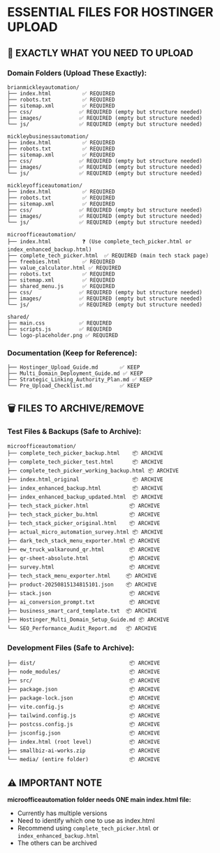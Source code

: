 # ESSENTIAL FILES FOR HOSTINGER UPLOAD

## 🎯 **EXACTLY WHAT YOU NEED TO UPLOAD**

### **Domain Folders (Upload These Exactly):**

```
brianmickleyautomation/
├── index.html          ✅ REQUIRED
├── robots.txt          ✅ REQUIRED  
├── sitemap.xml         ✅ REQUIRED
├── css/               ✅ REQUIRED (empty but structure needed)
├── images/            ✅ REQUIRED (empty but structure needed)
└── js/                ✅ REQUIRED (empty but structure needed)

mickleybusinessautomation/
├── index.html          ✅ REQUIRED
├── robots.txt          ✅ REQUIRED
├── sitemap.xml         ✅ REQUIRED
├── css/               ✅ REQUIRED (empty but structure needed)
├── images/            ✅ REQUIRED (empty but structure needed)
└── js/                ✅ REQUIRED (empty but structure needed)

mickleyofficeautomation/
├── index.html          ✅ REQUIRED
├── robots.txt          ✅ REQUIRED
├── sitemap.xml         ✅ REQUIRED
├── css/               ✅ REQUIRED (empty but structure needed)
├── images/            ✅ REQUIRED (empty but structure needed)
└── js/                ✅ REQUIRED (empty but structure needed)

microofficeautomation/
├── index.html          ❓ (Use complete_tech_picker.html or index_enhanced_backup.html)
├── complete_tech_picker.html  ✅ REQUIRED (main tech stack page)
├── freebies.html       ✅ REQUIRED  
├── value_calculator.html ✅ REQUIRED
├── robots.txt          ✅ REQUIRED
├── sitemap.xml         ✅ REQUIRED
├── shared_menu.js      ✅ REQUIRED
├── css/               ✅ REQUIRED (empty but structure needed)
├── images/            ✅ REQUIRED (empty but structure needed)
└── js/                ✅ REQUIRED (empty but structure needed)

shared/
├── main.css           ✅ REQUIRED
├── scripts.js         ✅ REQUIRED
└── logo-placeholder.png ✅ REQUIRED
```

### **Documentation (Keep for Reference):**
```
├── Hostinger_Upload_Guide.md       ✅ KEEP
├── Multi_Domain_Deployment_Guide.md ✅ KEEP  
├── Strategic_Linking_Authority_Plan.md ✅ KEEP
└── Pre_Upload_Checklist.md         ✅ KEEP
```

## 🗑️ **FILES TO ARCHIVE/REMOVE**

### **Test Files & Backups (Safe to Archive):**
```
microofficeautomation/
├── complete_tech_picker_backup.html    📦 ARCHIVE
├── complete_tech_picker_test.html      📦 ARCHIVE
├── complete_tech_picker_working_backup.html 📦 ARCHIVE
├── index.html_original                 📦 ARCHIVE
├── index_enhanced_backup.html          📦 ARCHIVE  
├── index_enhanced_backup_updated.html  📦 ARCHIVE
├── tech_stack_picker.html             📦 ARCHIVE
├── tech_stack_picker_bu.html          📦 ARCHIVE
├── tech_stack_picker_original.html    📦 ARCHIVE
├── actual_micro_automation_survey.html 📦 ARCHIVE
├── dark_tech_stack_menu_exporter.html 📦 ARCHIVE
├── ew_truck_walkaround_qr.html        📦 ARCHIVE
├── qr-sheet-absolute.html             📦 ARCHIVE
├── survey.html                        📦 ARCHIVE
├── tech_stack_menu_exporter.html     📦 ARCHIVE
├── product-20250815134815101.json    📦 ARCHIVE
├── stack.json                         📦 ARCHIVE
├── ai_conversion_prompt.txt           📦 ARCHIVE
├── business_smart_card_template.txt  📦 ARCHIVE
├── Hostinger_Multi_Domain_Setup_Guide.md 📦 ARCHIVE
└── SEO_Performance_Audit_Report.md   📦 ARCHIVE
```

### **Development Files (Safe to Archive):**
```
├── dist/                              📦 ARCHIVE
├── node_modules/                      📦 ARCHIVE  
├── src/                               📦 ARCHIVE
├── package.json                       📦 ARCHIVE
├── package-lock.json                  📦 ARCHIVE
├── vite.config.js                     📦 ARCHIVE
├── tailwind.config.js                 📦 ARCHIVE
├── postcss.config.js                  📦 ARCHIVE
├── jsconfig.json                      📦 ARCHIVE
├── index.html (root level)            📦 ARCHIVE
├── smallbiz-ai-works.zip              📦 ARCHIVE
└── media/ (entire folder)             📦 ARCHIVE
```

## ⚠️ **IMPORTANT NOTE**

**microofficeautomation folder needs ONE main index.html file:**
- Currently has multiple versions
- Need to identify which one to use as index.html
- Recommend using `complete_tech_picker.html` or `index_enhanced_backup.html`
- The others can be archived